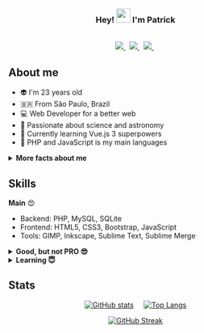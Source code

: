 <h3 align="center">
  Hey!
  <img src="https://media.giphy.com/media/hvRJCLFzcasrR4ia7z/giphy.gif" width="28">
  I'm Patrick
</h3>

<br>
<div align="center">
  <a href="https://www.twitter.com/parkejunior">
    <img src="https://img.shields.io/badge/twitter-%231F222E.svg?&style=for-the-badge&logo=twitter&logoColor=%23E83958" />
  </a>&nbsp;
  <a href="https://www.youtube.com/patrickluan360">
    <img src="https://img.shields.io/badge/youtube-%231F222E.svg?&style=for-the-badge&logo=youtube&logoColor=%23E83958" />
  </a>&nbsp;
  <a href="https://www.linkedin.com/in/patrickluan360">
    <img src="https://img.shields.io/badge/linkedin-%231F222E.svg?&style=for-the-badge&logo=linkedin&logoColor=%23E83958" />
  </a>&nbsp;
</div>

## About me
- :alien: I'm 23 years old
- 🇧🇷 From São Paulo, Brazil
- :computer: Web Developer for a better web
- :rocket: Passionate about science and astronomy
- :muscle: Currently learning Vue.js 3 superpowers
- :elephant: PHP and JavaScript is my main languages

<details>
  <summary><b>More facts about me</b></summary><br>
  <ul>
    <li>🌱 Vegetarian</li>
    <li>🐝 Bee lover</li>
    <li>🚲 BMX rider</li>
    <li>💚 DuoLingo player</li>
  </ul>
</details>

## Skills
**Main** :heart_eyes:

- Backend: PHP, MySQL, SQLite
- Frontend: HTML5, CSS3, Bootstrap, JavaScript
- Tools: GIMP, Inkscape, Sublime Text, Sublime Merge

<details>
  <summary><b>Good, but not PRO 😎</b></summary><br>
  <ul>
    <li>Backend: Node.js</li>
    <li>Frontend: Vue.js, Vuetify, Nuxt.js, Sass</li>
    <li>Tools: Visual Studio Code, Postman</li>
  </ul>
</details>

<details>
  <summary><b>Learning 😇</b></summary><br>
  <ul>
    <li>Backend: Typescript</li>
    <li>Frontend: Vue.js 3, Flutter</li>
    <li>Tools: Krita, Blender</li>
  </ul>
</details>

## Stats

<div align="center">

  [![GitHub stats](https://github-readme-stats.vercel.app/api?username=parkejunior&bg_color=1F222E&title_color=E83958&hide_border=true&text_color=9CA2B8&icon_color=F8D866&show_icons=true&hide_rank=true&hide=prs)](https://github.com/anuraghazra/github-readme-stats)&nbsp;&nbsp;&nbsp;&nbsp;
  [![Top Langs](https://github-readme-stats.vercel.app/api/top-langs/?username=parkejunior&layout=compact&langs_count=6&bg_color=1F222E&title_color=E83958&hide_border=true&text_color=9CA2B8)](https://github.com/anuraghazra/github-readme-stats)

  [![GitHub Streak](https://github-readme-streak-stats.herokuapp.com?user=parkejunior&theme=monokai-metallian&hide_border=true&ring=E83958&fire=E83958)](https://git.io/streak-stats)

</div>
